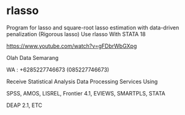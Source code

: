 # rlasso
Program for lasso and square-root lasso estimation with data-driven penalization (Rigorous lasso) Use rlasso With STATA 18

https://www.youtube.com/watch?v=gFDbrWbGXpg

Olah Data Semarang

WA : +6285227746673 (085227746673)

Receive Statistical Analysis Data Processing Services Using

SPSS, AMOS, LISREL, Frontier 4.1, EVIEWS, SMARTPLS, STATA

DEAP 2.1, ETC

